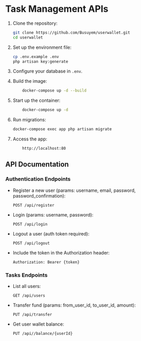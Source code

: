 # Task Management APIs

1. Clone the repository:
    ```bash
    git clone https://github.com/Busuyem/userwallet.git
    cd userwallet
    ```

2. Set up the environment file:
    ```bash
    cp .env.example .env
    php artisan key:generate
    ```

3. Configure your database in `.env`.

4. Build the image:
    ```bash
        docker-compose up -d --build
    ```

5.  Start up the container:
    ```bash
        docker-compose up -d
    ```

6. Run migrations:
    ```bash
    docker-compose exec app php artisan migrate
    ```

7. Access the app:
    ```bash
        http://localhost:80
    ```

## API Documentation

### Authentication Endpoints

- Register a new user (params: username, email, password, password_confirmation):
    ```
    POST /api/register
    ```

- Login (params: username, password):
    ```
    POST /api/login
    ```

- Logout a user (auth token required):
    ```
    POST /api/logout
    ```

- Include the token in the Authorization header:
    ```
    Authorization: Bearer {token}
    ```

### Tasks Endpoints

- List all users:
    ```
    GET /api/users
    ```

- Transfer fund (params: from_user_id, to_user_id, amount):
    ```
    PUT /api/transfer
    ```

- Get user wallet balance:
    ```
    PUT /api//balance/{userId}
    ```




